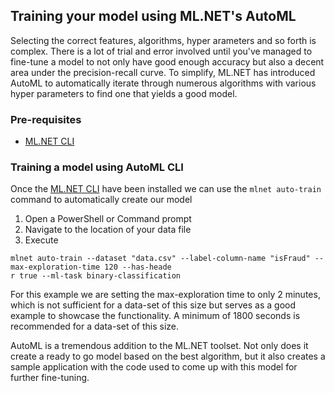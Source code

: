 
## Training your model using ML.NET's AutoML 
Selecting the correct features, algorithms, hyper arameters and so forth is complex. There is a lot of trial and error involved until you've managed to fine-tune a model to not only have good enough accuracy but also a decent area under the precision-recall curve.
To simplify, ML.NET has introduced AutoML to automatically iterate through numerous algorithms with various hyper parameters to find one that yields a good model.

### Pre-requisites
- [ML.NET CLI](https://docs.microsoft.com/en-us/dotnet/machine-learning/how-to-guides/install-ml-net-cli)

### Training a model using AutoML CLI
Once the [ML.NET CLI](https://docs.microsoft.com/en-us/dotnet/machine-learning/how-to-guides/install-ml-net-cli) have been installed we can use the `mlnet auto-train` command to automatically create our model

1. Open a PowerShell or Command prompt 
2. Navigate to the location of your data file
3. Execute
```
mlnet auto-train --dataset "data.csv" --label-column-name "isFraud" --max-exploration-time 120 --has-heade
r true --ml-task binary-classification
```

For this example we are setting the max-exploration time to only 2 minutes, which is not sufficient for a data-set of this size but serves as a good example to showcase the functionality. A minimum of 1800 seconds is recommended for a data-set of this size.

AutoML is a tremendous addition to the ML.NET toolset. Not only does it create a ready to go model based on the best algorithm, but it also creates a sample application with the code used to come up with this model for further fine-tuning. 
